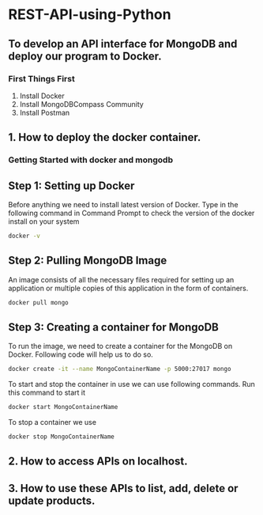 # REST-API-using-Python

To develop an API interface for MongoDB and deploy our program to Docker.
---
### First Things First 
1. Install Docker
2. Install MongoDBCompass Community
3. Install Postman

## 1. How to deploy the docker container.
### Getting Started with docker and mongodb

Step 1: Setting up Docker
-------------------------
Before anything we need to install latest version of Docker. Type in the following command in Command Prompt to check the version of the docker install on your system
```bash
docker -v
```

Step 2: Pulling MongoDB Image
-----------------------------
An image consists of all the necessary files required for setting up an application or multiple copies of this application in the form of containers.
```bash 
docker pull mongo
```

Step 3: Creating a container for MongoDB
----------------------------------------
To run the image, we need to create a container for the MongoDB on Docker. Following code will help us to do so.
```bash
docker create -it --name MongoContainerName -p 5000:27017 mongo
```
To start and stop the container in use we can use following commands. 
Run this command to start it
```bash 
docker start MongoContainerName
```
To stop a container we use
```bash
docker stop MongoContainerName
```
## 2. How to access APIs on localhost.
## 3. How to use these APIs to list, add, delete or update products.
